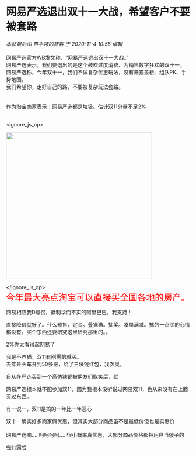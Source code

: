 # 网易严选退出双十一大战，希望客户不要被套路


<i class="pstatus"> 本帖最后由 带手铐的旅客 于 2020-11-4 10:55 编辑 </i><br />
<br />
网易严选官方WB发文称，“网易严选退出双十一大战。”<br />
网易严选表示，我们要退出的是这个鼓吹过度消费、为销售数字狂欢的双十一。<br />
网易严选称，今年双十一，我们不做复杂优惠玩法，没有养猫盖楼、组队PK、手势地图。<br />
我们希望你，走好自己的路，不要被复杂玩法套路。<br />
<br />
<br />
作为淘宝商家表示：网易严选都是垃圾。估计双11分量不足2%<br />
<br />

<ignore_js_op>

<img id="aimg_141018" aid="141018" src="static/image/common/none.gif" zoomfile="forum.php?mod=attachment&aid=MTQxMDE4fDg0MDdmOGM5fDE2MDk1MzMwOTZ8NDczNDR8NzYyNTQ0&noupdate=yes&nothumb=yes" file="forum.php?mod=attachment&aid=MTQxMDE4fDg0MDdmOGM5fDE2MDk1MzMwOTZ8NDczNDR8NzYyNTQ0&noupdate=yes" class="zoom" onclick="zoom(this, this.src, 0, 0, 0)" width="400" id="aimg_141018" inpost="1" onmouseover="showMenu({'ctrlid':this.id,'pos':'12'})" />

<div class="tip tip_4 aimg_tip" id="aimg_141018_menu" style="position: absolute; display: none" disautofocus="true">
<div class="xs0">
<p><strong>1.JPG</strong> <em class="xg1">(20.42 KB, 下载次数: 0)</em></p>
<p>
<a href="forum.php?mod=attachment&amp;aid=MTQxMDE4fDg0MDdmOGM5fDE2MDk1MzMwOTZ8NDczNDR8NzYyNTQ0&amp;nothumb=yes" target="_blank">下载附件</a>

</p>

<p class="xg1 y">2020-11-4 22:51 上传</p>

</div>
<div class="tip_horn"></div>
</div>

</ignore_js_op>
<br />
<font size="5"><font color="Red">今年最大亮点淘宝可以直接买全国各地的房产。</font></font><br />


网易相应我D号召，抵制华而不实的阿里巴巴，我支持！

直接降价就好了。什么预售，定金。叠猫猫。抽奖。凑单满减。搞的一点买的心情都没有。买个东西还要研究这里研究那里的。。<br />


2%你太看得起网易了

我是不养猫，双11有刚需的就买。<br />
去年开火车开到50多级，给了三块钱红包，我次奥。<img id="aimg_Gxr3V" onclick="zoom(this, this.src, 0, 0, 0)" class="zoom" src="https://cdn.jsdelivr.net/gh/hishis/forum-master/public/images/patch.gif" onmouseover="img_onmouseoverfunc(this)" onload="thumbImg(this)" border="0" alt="" />

自从在严选买到一个高仿铁锅被朋友们取笑后，就

网易严选根本就不配参加双11，因为我根本没听说过网易双11，也从来没有在上面买过东西。

有一说一，双11是搞的一年比一年恶心

双十一确实好多商家假优惠，但其实大部分商品虽不是最低价但也是实惠价<br />
<br />
网易严选嘛.... 呵呵呵呵.... 很小概率真优惠，大部分商品价格都把用户当傻子的 <img src="static/image/smiley/default/titter.gif" smilieid="9" border="0" alt="" />

强行露脸
